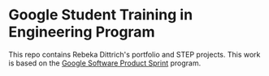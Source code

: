 # Google Student Training in Engineering Program

This repo contains Rebeka Dittrich's portfolio and STEP projects.
This work is based on the [Google Software Product Sprint](https://g.co/softwareproductsprint) program.
